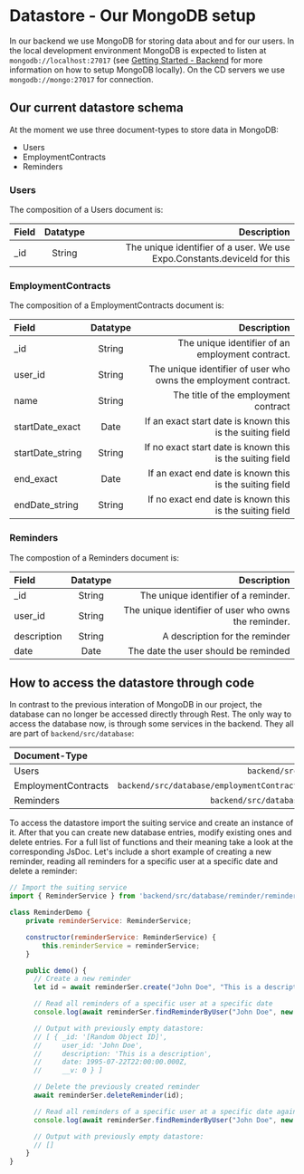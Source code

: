 # Datastore - Our MongoDB setup

In our backend we use MongoDB for storing data about and for our users. In the local development environment MongoDB is expected to listen at `mongodb://localhost:27017` (see [Getting Started - Backend](backend.md) for more information on how to setup MongoDB locally). On the CD servers we use `mongodb://mongo:27017` for connection.

## Our current datastore schema

At the moment we use three document-types to store data in MongoDB:

- Users
- EmploymentContracts
- Reminders

### Users

The composition of a Users document is:

| Field | Datatype | Description |
| :------------- |:-------------:| -----:|
| _id     | String | The unique identifier of a user. We use Expo.Constants.deviceId for this |

### EmploymentContracts

The composition of a EmploymentContracts document is:

| Field | Datatype | Description |
| :------------- |:-------------:| -----:|
| _id     | String | The unique identifier of an employment contract. |
| user_id     | String | The unique identifier of user who owns the employment contract. |
| name    | String | The title of the employment contract |
| startDate_exact     | Date | If an exact start date is known this is the suiting field  |
| startDate_string    | String | If no exact start date is known this is the suiting field  |
| end_exact     | Date | If an exact end date is known this is the suiting field  |
| endDate_string    | String | If no exact end date is known this is the suiting field  |

### Reminders

The compostion of a Reminders document is:

| Field | Datatype | Description |
| :------------- |:-------------:| -----:|
| _id     | String | The unique identifier of a reminder. |
| user_id     | String | The unique identifier of user who owns the reminder. |
| description    | String | A description for the reminder  |
| date    | Date | The date the user should be reminded  |


## How to access the datastore through code

In contrast to the previous interation of MongoDB in our project, the database can no longer be accessed directly through Rest. The only way to access the database now, is through some services in the backend. They all are part of `backend/src/database`:

| Document-Type | Path to the Service | 
| :------------- |-------------:| 
| Users    | `backend/src/database/user/user.service.ts` | 
| EmploymentContracts   | `backend/src/database/employmentContract/employmentContract.service.ts` | 
| Reminders  | `backend/src/database/reminder/reminder.service.ts` | 

To access the datastore import the suiting service and create an instance of it. After that you can create new database entries, modify existing ones and delete entries. For a full list of functions and their meaning take a look at the corresponding JsDoc. Let's include a short example of creating a new reminder, reading all reminders for a specific user at a specific date and delete a reminder:

```javascript
// Import the suiting service
import { ReminderService } from 'backend/src/database/reminder/reminder.service.ts';

class ReminderDemo {
    private reminderService: ReminderService;

    constructor(reminderService: ReminderService) {
        this.reminderService = reminderService;
    }

    public demo() { 
      // Create a new reminder
      let id = await reminderSer.create("John Doe", "This is a description", new Date(1995,6,23));

      // Read all reminders of a specific user at a specific date 
      console.log(await reminderSer.findReminderByUser("John Doe", new Date(1995,6,23)));

      // Output with previously empty datastore:
      // [ { _id: '[Random Object ID]',
      //     user_id: 'John Doe',
      //     description: 'This is a description',
      //     date: 1995-07-22T22:00:00.000Z,
      //     __v: 0 } ]

      // Delete the previously created reminder
      await reminderSer.deleteReminder(id);

      // Read all reminders of a specific user at a specific date again
      console.log(await reminderSer.findReminderByUser("John Doe", new Date(1995,6,23)));

      // Output with previously empty datastore:
      // []
    }
}
```
